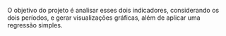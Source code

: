 O objetivo do projeto é analisar esses dois indicadores, considerando os dois períodos, e gerar visualizações gráficas, além de aplicar uma regressão simples.

